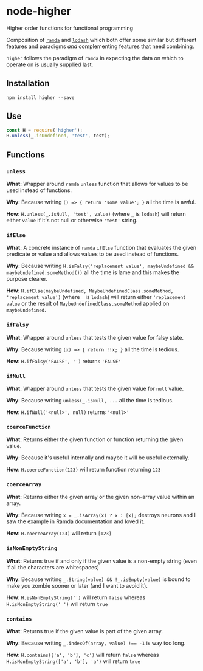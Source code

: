 # node-higher
Higher order functions for functional programming

Composition of [`ramda`](https://www.npmjs.com/package/ramda) and [`lodash`](https://www.npmjs.com/package/lodash) which both offer some similar but different features and paradigms *and* complementing features that need combining.

`higher` follows the paradigm of `ramda` in expecting the data on which to operate on is usually supplied last.

## Installation

`npm install higher --save`

## Use

```js
const H = require('higher');
H.unless(_.isUndefined, 'test', test);
```

## Functions

### `unless`

**What**: Wrapper around `ramda` `unless` function that allows for values to be used instead of functions.

**Why**: Because writing `() => { return 'some value'; }` all the time is awful.

**How**: `H.unless(_.isNull, 'test', value)` (where `_` is `lodash`) will return either `value` if it's not null or otherwise `'test'` string.

### `ifElse`

**What**: A concrete instance of `ramda` `ifElse` function that evaluates the given predicate or value and allows values to be used instead of functions.

**Why**: Because writing `H.isFalsy('replacement value', maybeUndefined && maybeUndefined.someMethod())` all the time is lame and this makes the purpose clearer.

**How**: `H.ifElse(maybeUndefined, MaybeUndefinedClass.someMethod, 'replacement value')` (where `_` is `lodash`) will return either `'replacement value` or the result of `MaybeUndefinedClass.someMethod` applied on `maybeUndefined`.

### `ifFalsy`

**What**: Wrapper around `unless` that tests the given value for falsy state.

**Why**: Because writing `(x) => { return !!x; }` all the time is tedious.

**How**: `H.ifFalsy('FALSE', '')` returns `'FALSE'`

### `ifNull`

**What**: Wrapper around `unless` that tests the given value for `null` value.

**Why**: Because writing `unless(_.isNull, ...` all the time is tedious.

**How**: `H.ifNull('<null>', null)` returns `'<null>'`

### `coerceFunction`

**What**: Returns either the given function or function returning the given value.

**Why**: Because it's useful internally and maybe it will be useful externally.

**How**: `H.coerceFunction(123)` will return function returning `123`

### `coerceArray`

**What**: Returns either the given array or the given non-array value within an array.

**Why**: Because writing `x = _.isArray(x) ? x : [x];` destroys neurons and I saw the example in Ramda documentation and loved it.

**How**: `H.coerceArray(123)` will return `[123]`

### `isNonEmptyString`

**What**: Returns true if and only if the given value is a non-empty string (even if all the characters are whitespaces)

**Why**: Because writing `_.String(value) && !_.isEmpty(value)` is bound to make you zombie sooner or later (and I want to avoid it).

**How**: `H.isNonEmptyString('')` will return `false` whereas `H.isNonEmptyString(' ')` will return `true`

### `contains`

**What**: Returns true if the given value is part of the given array.

**Why**: Because writing `_.indexOf(array, value) !== -1` is way too long.

**How**: `H.contains(['a', 'b'], 'c')` will return `false` whereas `H.isNonEmptyString(['a', 'b'], 'a')` will return `true`
